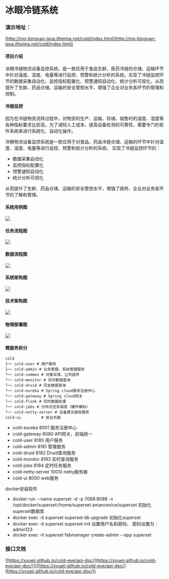 # 冰眼冷链系统

### 演示地址：


[http://mp-bingyan-java.itheima.net/cold/index.html](http://mp-bingyan-java.itheima.net/cold/index.html)


#### 项目介绍


冰眼冷链物流设备监控系统，是一款应用于食品生鲜、医药冷链的仓储、运输环节中针对温度、湿度、电量等进行监控、预警和统计分析的系统。实现了冷链监控环节的数据采集自动化、监控指标配置化、预警通知自动化、统计分析可视化，从而提升了生鲜、药品仓储、运输的安全管控水平，增强了企业对业务各环节的管理和控制。


#### 冷链监控


因为在冷链物资流转过程中，对物资的生产、运输、存储、销售时的温度、湿度等各种指标要求比较高，为了减轻人工成本、提高设备检测的可靠性，需要专门的软件系统来进行系统化、自动化操作。


冷眼物流设备监控系统是一款应用于对食品、药品冷链仓储、运输的环节中针对温度、湿度、电量等进行监控、预警和统计分析的系统。
实现了冷链监控环节的：


- 数据采集自动化
- 监控指标配置化
- 预警通知自动化
- 统计分析可视化



从而提升了生鲜、药品仓储、运输的安全管控水平，增强了政府、企业对业务各环节的了解和管理。


#### 系统用例图


![](https://cdn.nlark.com/yuque/0/2021/png/1857924/1611748420454-21ac77e5-5b17-4e6c-ba6b-917a58bf3985.png#align=left&display=inline&height=375&margin=%5Bobject%20Object%5D&originHeight=375&originWidth=733&size=0&status=done&style=none&width=733)


#### 任务流程图


![](https://cdn.nlark.com/yuque/0/2021/png/1857924/1611748420464-26d08230-5d1e-4fd3-ad51-7bb10ce1af06.png#align=left&display=inline&height=376&margin=%5Bobject%20Object%5D&originHeight=376&originWidth=830&size=0&status=done&style=none&width=830)


#### 数据流程图


![](https://cdn.nlark.com/yuque/0/2021/png/1857924/1611748420361-b5def960-04a6-4d94-88c2-ba87a84126ad.png#align=left&display=inline&height=392&margin=%5Bobject%20Object%5D&originHeight=392&originWidth=743&size=0&status=done&style=none&width=743)


#### 系统架构图


![](https://cdn.nlark.com/yuque/0/2021/png/1857924/1611748420312-3884c7c5-7f66-4740-988f-3f684f232ed2.png#align=left&display=inline&height=509&margin=%5Bobject%20Object%5D&originHeight=509&originWidth=709&size=0&status=done&style=none&width=709)


#### 技术架构图


![](https://cdn.nlark.com/yuque/0/2021/png/1857924/1611748420531-2350ad61-7b39-4cf6-a73b-25996a4b6cc4.png#align=left&display=inline&height=602&margin=%5Bobject%20Object%5D&originHeight=602&originWidth=705&size=0&status=done&style=none&width=705)


#### 物理部署图


![](https://cdn.nlark.com/yuque/0/2021/png/1857924/1611748420377-0c2e4310-35fc-4f60-9f9e-7fe5f50921c4.png#align=left&display=inline&height=552&margin=%5Bobject%20Object%5D&originHeight=552&originWidth=813&size=0&status=done&style=none&width=813)


#### 微服务拆分


```
cold
├── cold-user # 用户服务
├── cold-admin # 业务管理、系统管理服务
└── cold-common # 对象实体、公共组件
└── cold-monitor # 实时数据查询
└── cold-druid # 历史数据查询
└── cold-eureka # Spring cloud服务注册中心
└── cold-gateway # Spring cloud网关
└── cold-flink # 实时数据处理
└── cold-jobs # 分布式任务调度（硬件模拟）
└── cold-netty-server # 设备报文接收服务
cold-ui         # 前台页面
```


- cold-eureka 8001 服务注册中心
- cold-gateway 8080 API网关，前端统一
- cold-user 8185 用户服务
- cold-admin 8181 管理服务
- cold-druid 8182 Druid查询服务
- cold-monitor 8183 实时查询服务
- cold-jobs 8184 定时任务服务
- cold-netty-server 10010 netty服务器
- cold-ui 8000 web服务



docker安装软件


- docker run --name superset -d -p 7088:8088 -v /opt/docker/superset:/home/superset amancevice/superset
初始化superset数据库
- docker exec -it superset superset db upgrade
初始化superset
- docker exec -it superset superset init
设置用户名和密码， 密码设置为： admin123
- docker exec -it superset fabmanager create-admin --app superset



### 接口文档
[[https://xyueji.github.io/cold-eye/api-doc/](https://xyueji.github.io/cold-eye/api-doc/)]([https://xyueji.github.io/cold-eye/api-doc/](https://xyueji.github.io/cold-eye/api-doc/))
